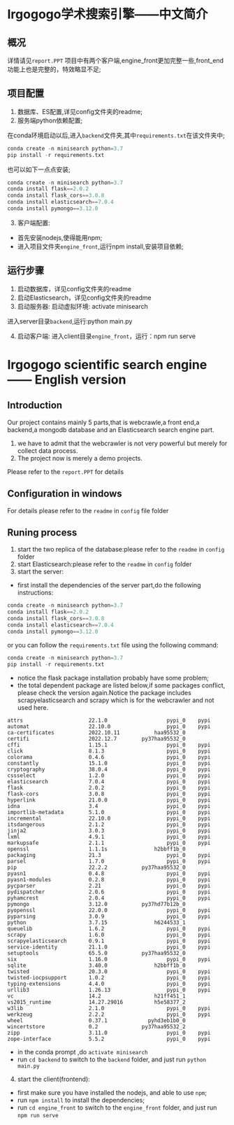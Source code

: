 # Irgogogo学术搜索引擎——中文简介

## 概况
详情请见`report.PPT`
项目中有两个客户端,engine_front更加完整一些,front_end功能上也是完整的，特效略显不足;

## 项目配置
1. 数据库、ES配置,详见config文件夹的readme;
2. 服务端python依赖配置;

在conda环境启动以后,进入`backend`文件夹,其中`requirements.txt`在该文件夹中;
```python
conda create -n minisearch python=3.7
pip install -r requirements.txt
```

也可以如下一点点安装;
```python
conda create -n minisearch python=3.7
conda install flask==2.0.2
conda install flask_cors==3.0.8
conda install elasticsearch==7.0.4
conda install pymongo==3.12.0
```

3. 客户端配置:
- 首先安装nodejs,使得能用npm;
- 进入项目文件夹`engine_front`,运行npm install,安装项目依赖;

## 运行步骤 
1. 启动数据库，详见config文件夹的readme
2. 启动Elasticsearch，详见config文件夹的readme
3. 启动服务器:
启动虚拟环境: activate minisearch

进入server目录`backend`,运行:python main.py

4. 启动客户端:
进入client目录`engine_front`，运行：npm run serve

# Irgogogo scientific search engine —— English version

## Introduction
Our project contains mainly 5 parts,that is webcrawle,a front end,a backend,a mongodb database and an Elasticsearch search engine part.
1. we have to admit that the webcrawler is not very powerful but merely for collect data process.
2. The project now is merely a demo projects.
 
Please refer to the `report.PPT` for details

## Configuration in windows
For details please refer to the `readme` in `config` file folder

## Runing process
1. start the two replica of the database:please refer to the `readme` in `config` folder
2. start Elasticsearch:please refer to the `readme` in `config` folder
3. start the server:

- first install the dependencies of the server part,do the following instructions:

```python
conda create -n minisearch python=3.7
conda install flask==2.0.2
conda install flask_cors==3.0.8
conda install elasticsearch==7.0.4
conda install pymongo==3.12.0
```
or you can follow the `requirements.txt` file using the following command:
```python
conda create -n minisearch python=3.7
pip install -r requirements.txt
```
* notice the flask package installation probably have some problem; 
* the total dependent package are listed below,if some packages conflict, please check the version again.Notice the package includes scrapyelasticsearch and scrapy which is for the webcrawler and not used here.

```shell
attrs                     22.1.0                   pypi_0    pypi
automat                   22.10.0                  pypi_0    pypi
ca-certificates           2022.10.11           haa95532_0
certifi                   2022.12.7        py37haa95532_0
cffi                      1.15.1                   pypi_0    pypi
click                     8.1.3                    pypi_0    pypi
colorama                  0.4.6                    pypi_0    pypi
constantly                15.1.0                   pypi_0    pypi
cryptography              38.0.4                   pypi_0    pypi
cssselect                 1.2.0                    pypi_0    pypi
elasticsearch             7.0.4                    pypi_0    pypi
flask                     2.0.2                    pypi_0    pypi
flask-cors                3.0.8                    pypi_0    pypi
hyperlink                 21.0.0                   pypi_0    pypi
idna                      3.4                      pypi_0    pypi
importlib-metadata        5.1.0                    pypi_0    pypi
incremental               22.10.0                  pypi_0    pypi
itsdangerous              2.1.2                    pypi_0    pypi
jinja2                    3.0.3                    pypi_0    pypi
lxml                      4.9.1                    pypi_0    pypi
markupsafe                2.1.1                    pypi_0    pypi
openssl                   1.1.1s               h2bbff1b_0
packaging                 21.3                     pypi_0    pypi
parsel                    1.7.0                    pypi_0    pypi
pip                       22.2.2           py37haa95532_0
pyasn1                    0.4.8                    pypi_0    pypi
pyasn1-modules            0.2.8                    pypi_0    pypi
pycparser                 2.21                     pypi_0    pypi
pydispatcher              2.0.6                    pypi_0    pypi
pyhamcrest                2.0.4                    pypi_0    pypi
pymongo                   3.12.0           py37hd77b12b_0
pyopenssl                 22.0.0                   pypi_0    pypi
pyparsing                 3.0.9                    pypi_0    pypi
python                    3.7.15               h6244533_1
queuelib                  1.6.2                    pypi_0    pypi
scrapy                    1.6.0                    pypi_0    pypi
scrapyelasticsearch       0.9.1                    pypi_0    pypi
service-identity          21.1.0                   pypi_0    pypi
setuptools                65.5.0           py37haa95532_0
six                       1.16.0                   pypi_0    pypi
sqlite                    3.40.0               h2bbff1b_0
twisted                   20.3.0                   pypi_0    pypi
twisted-iocpsupport       1.0.2                    pypi_0    pypi
typing-extensions         4.4.0                    pypi_0    pypi
urllib3                   1.26.13                  pypi_0    pypi
vc                        14.2                 h21ff451_1
vs2015_runtime            14.27.29016          h5e58377_2
w3lib                     2.1.0                    pypi_0    pypi
werkzeug                  2.2.2                    pypi_0    pypi
wheel                     0.37.1             pyhd3eb1b0_0
wincertstore              0.2              py37haa95532_2
zipp                      3.11.0                   pypi_0    pypi
zope-interface            5.5.2                    pypi_0    pypi
```
- in the conda prompt ,do `activate minisearch`
- run `cd backend` to switch to  the `backend` folder, and just run `python main.py`

4. start the client(frontend):
- first make sure you have installed the nodejs, and able to use `npm`;
- run `npm install` to install the dependencies;  
- run `cd engine_front` to switch to  the `engine_front` folder, and just run `npm run serve`

